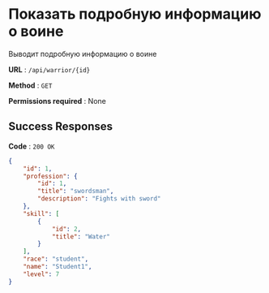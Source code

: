 # Показать подробную информацию о воине

Выводит подробную информацию о воине

**URL** : `/api/warrior/{id}`

**Method** : `GET`

<!-- **Auth required** : YES -->

**Permissions required** : None

<!-- **Data constraints** : `{}` -->

## Success Responses

**Code** : `200 OK`

<!-- **Content** : `{[]}` -->

```json
{
    "id": 1,
    "profession": {
        "id": 1,
        "title": "swordsman",
        "description": "Fights with sword"
    },
    "skill": [
        {
            "id": 2,
            "title": "Water"
        }
    ],
    "race": "student",
    "name": "Student1",
    "level": 7
}
```